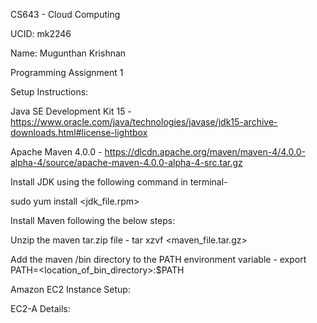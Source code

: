 CS643 - Cloud Computing

UCID: mk2246

Name: Mugunthan Krishnan

Programming Assignment 1

Setup Instructions:

Java SE Development Kit 15 - https://www.oracle.com/java/technologies/javase/jdk15-archive-downloads.html#license-lightbox

Apache Maven 4.0.0 - https://dlcdn.apache.org/maven/maven-4/4.0.0-alpha-4/source/apache-maven-4.0.0-alpha-4-src.tar.gz

Install JDK using the following command in terminal-

sudo yum install <jdk_file.rpm>

Install Maven following the below steps:

Unzip the maven tar.zip file - tar xzvf <maven_file.tar.gz>

Add the maven /bin directory to the PATH environment variable - export PATH=<location_of_bin_directory>:$PATH

Amazon EC2 Instance Setup:

EC2-A Details: